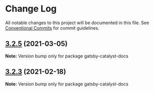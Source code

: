 # Change Log

All notable changes to this project will be documented in this file.
See [Conventional Commits](https://conventionalcommits.org) for commit guidelines.

## [3.2.5](https://github.com/ehowey/gatsby-starter-catalyst-core/compare/gatsby-catalyst-docs@3.2.4...gatsby-catalyst-docs@3.2.5) (2021-03-05)

**Note:** Version bump only for package gatsby-catalyst-docs





## [3.2.3](https://github.com/ehowey/gatsby-starter-catalyst-core/compare/gatsby-catalyst-docs@3.2.2...gatsby-catalyst-docs@3.2.3) (2021-02-18)

**Note:** Version bump only for package gatsby-catalyst-docs
